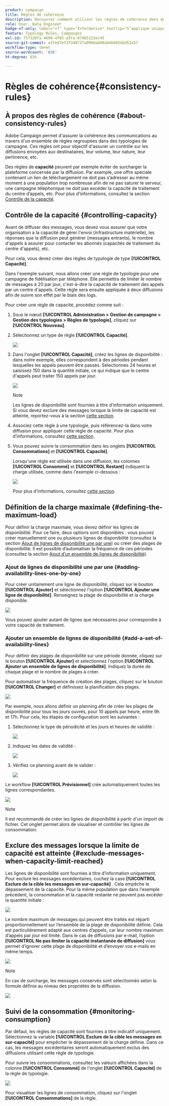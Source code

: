 ```yaml
---
product: campaign
title: Règles de cohérence
description: Découvrez comment utiliser les règles de cohérence dans Adobe Campaign
role: User, Data Engineer
badge-v7-only: label="v7" type="Informative" tooltip="S’applique uniquement à Campaign Classic v7"
feature: Typology Rules, Campaigns
exl-id: 757328fa-4698-4f85-a5fa-074b5152ec45
source-git-commit: a37e67ef3f348737a099dab00a84b6854bd52e57
workflow-type: tm+mt
source-wordcount: '836'
ht-degree: 83%

---
```


# Règles de cohérence{#consistency-rules}

## À propos des règles de cohérence {#about-consistency-rules}

Adobe Campaign permet d&#39;assurer la cohérence des communications au travers d&#39;un ensemble de règles regroupées dans des typologies de campagne. Ces règles ont pour objectif d&#39;assurer un contrôle sur les diffusions envoyées aux destinataires, leur volume, leur nature, leur pertinence, etc.

Des règles de **capacité** peuvent par exemple éviter de surcharger la plateforme concernée par la diffusion. Par exemple, une offre spéciale contenant un lien de téléchargement ne doit pas s’adresser au même moment à une population trop nombreuse afin de ne pas saturer le serveur, une campagne téléphonique ne doit pas excéder la capacité de traitement du centre d’appels, etc. Pour plus dʼinformations, consultez la section [Contrôle de la capacité](#controlling-capacity).

## Contrôle de la capacité {#controlling-capacity}

Avant de diffuser des messages, vous devez vous assurer que votre organisation a la capacité de gérer l&#39;envoi (infrastructure matérielle), les réponses que la diffusion peut générer (messages entrants), le nombre d&#39;appels à assurer pour contacter les abonnés (capacités de traitement du centre d&#39;appels), etc.

Pour cela, vous devez créer des règles de typologie de type **[!UICONTROL Capacité]**.

Dans l&#39;exemple suivant, nous allons créer une règle de typologie pour une campagne de fidélisation par téléphone. Elle permettra de limiter le nombre de messages à 20 par jour, c&#39;est-à-dire la capacité de traitement des appels par un centre d&#39;appels. Cette règle sera ensuite appliquée à deux diffusions afin de suivre son effet par le biais des logs.

Pour créer une règle de capacité, procédez comme suit :

1. Sous le nœud **[!UICONTROL Administration > Gestion de campagne > Gestion des typologies > Règles de typologie]**, cliquez sur **[!UICONTROL Nouveau]**.
1. Sélectionnez un type de règle **[!UICONTROL Capacité]**.

   ![](assets/campaign_opt_create_capacity_01.png)

1. Dans l&#39;onglet **[!UICONTROL Capacité]**, créez les lignes de disponibilité : dans notre exemple, elles correspondent à des périodes pendant lesquelles les appels peuvent être passés. Sélectionnes 24 heures et saisissez 150 dans la quantité initiale, ce qui indique que le centre d&#39;appels peut traiter 150 appels par jour.

   ![](assets/campaign_opt_create_capacity_02.png)

   >[!NOTE]
   >
   >Les lignes de disponibilité sont fournies à titre d’information uniquement. Si vous devez exclure des messages lorsque la limite de capacité est atteinte, reportez-vous à la section [cette section](#exclude-messages-when-capacity-limit-reached).

1. Associez cette règle à une typologie, puis référencez-la dans votre diffusion pour appliquer cette règle de capacité. Pour plus d’informations, consultez [cette section](applying-rules.md#applying-a-typology-to-a-delivery).
1. Vous pouvez suivre la consommation dans les onglets **[!UICONTROL Consommations]** et **[!UICONTROL Capacité]**.

   Lorsqu&#39;une règle est utilisée dans une diffusion, les colonnes **[!UICONTROL Consommé]** et **[!UICONTROL Restant]** indiquent la charge utilisée, comme dans l&#39;exemple ci-dessous :

   ![](assets/campaign_opt_create_capacity_03.png)

   Pour plus d’informations, consultez [cette section](#monitoring-consumption).

## Définition de la charge maximale {#defining-the-maximum-load}

Pour définir la charge maximale, vous devez définir les lignes de disponibilité. Pour ce faire, deux options sont disponibles : vous pouvez créer manuellement une ou plusieurs lignes de disponibilité (consultez la section [Ajout de lignes de disponibilité une par une](#adding-availability-lines-one-by-one)) ou créer des plages de disponibilité. Il est possible d’automatiser la fréquence de ces périodes (consultez la section [Ajout dʼun ensemble de lignes de disponibilité](#add-a-set-of-availability-lines)).

### Ajout de lignes de disponibilité une par une {#adding-availability-lines-one-by-one}

Pour créer unitairement une ligne de disponibilité, cliquez sur le bouton **[!UICONTROL Ajouter]** et sélectionnez l&#39;option **[!UICONTROL Ajouter une ligne de disponibilité]**. Renseignez la plage de disponibilité et la charge disponible.

![](assets/campaign_opt_create_capacity_02.png)

Vous pouvez ajouter autant de lignes que nécessaires pour correspondre à votre capacité de traitement.

### Ajouter un ensemble de lignes de disponibilité {#add-a-set-of-availability-lines}

Pour définir des plages de disponibilité sur une période donnée, cliquez sur le bouton **[!UICONTROL Ajouter]** et sélectionnez l&#39;option **[!UICONTROL Ajouter un ensemble de lignes de disponibilité]**. Indiquez la durée de chaque plage et le nombre de plages à créer.

Pour automatiser la fréquence de création des plages, cliquez sur le bouton **[!UICONTROL Changer]** et définissez la planification des plages.

![](assets/campaign_opt_create_capacity_07.png)

Par exemple, nous allons définir un planning afin de créer les plages de disponibilité pour tous les jours ouvrés, pour 10 appels par heure, entre 9h et 17h. Pour cela, les étapes de configuration sont les suivantes :

1. Sélectionnez le type de périodicité et les jours et heures de validité :

   ![](assets/campaign_opt_create_capacity_08.png)

1. Indiquez les dates de validité :

   ![](assets/campaign_opt_create_capacity_09.png)

1. Vérifiez ce planning avant de le valider :

   ![](assets/campaign_opt_create_capacity_10.png)

Le workflow **[!UICONTROL Prévisionnel]** crée automatiquement toutes les lignes correspondantes.

![](assets/campaign_opt_create_capacity_12.png)

>[!NOTE]
>
>Il est recommandé de créer les lignes de disponibilité à partir d&#39;un import de fichier. Cet onglet permet alors de visualiser et contrôler les lignes de consommation.

## Exclure des messages lorsque la limite de capacité est atteinte {#exclude-messages-when-capacity-limit-reached}

Les lignes de disponibilité sont fournies à titre d’information uniquement. Pour exclure les messages excédentaires, cochez la case **[!UICONTROL Exclure de la cible les messages en sur-capacité]** . Cela empêche le dépassement de la capacité. Pour la même population que dans l&#39;exemple précédent, la consommation et la capacité restante ne peuvent pas excéder la quantité initiale :

![](assets/campaign_opt_create_capacity_04.png)

Le nombre maximum de messages qui peuvent être traités est réparti proportionnellement sur l’ensemble de la plage de disponibilité définie. Cela est particulièrement adapté aux centres d’appels, car leur nombre maximum d’appels par jour est limité. Dans le cas de diffusions par e-mail, l’option **[!UICONTROL Ne pas limiter la capacité instantanée de diffusion]** vous permet d’ignorer cette plage de disponibilité et d’envoyer vos e-mails en même temps.

![](assets/campaign_opt_create_capacity_05.png)

>[!NOTE]
>
>En cas de surcharge, les messages conservés sont sélectionnés selon la formule définie au niveau des propriétés de la diffusion.

![](assets/campaign_opt_create_capacity_06.png)

## Suivi de la consommation {#monitoring-consumption}

Par défaut, les règles de capacité sont fournies à titre indicatif uniquement. Sélectionnez la variable **[!UICONTROL Exclure de la cible les messages en sur-capacité]** pour empêcher le dépassement de la charge définie. Dans ce cas, les messages excédentaires seront automatiquement exclus des diffusions utilisant cette règle de typologie.

Pour suivre les consommations, consultez les valeurs affichées dans la colonne **[!UICONTROL Consommé]** de l&#39;onglet **[!UICONTROL Capacité]** de la règle de typologie.

![](assets/campaign_opt_create_capacity_04.png)

Pour visualiser les lignes de consommation, cliquez sur l&#39;onglet **[!UICONTROL Consommations]** de la règle.
